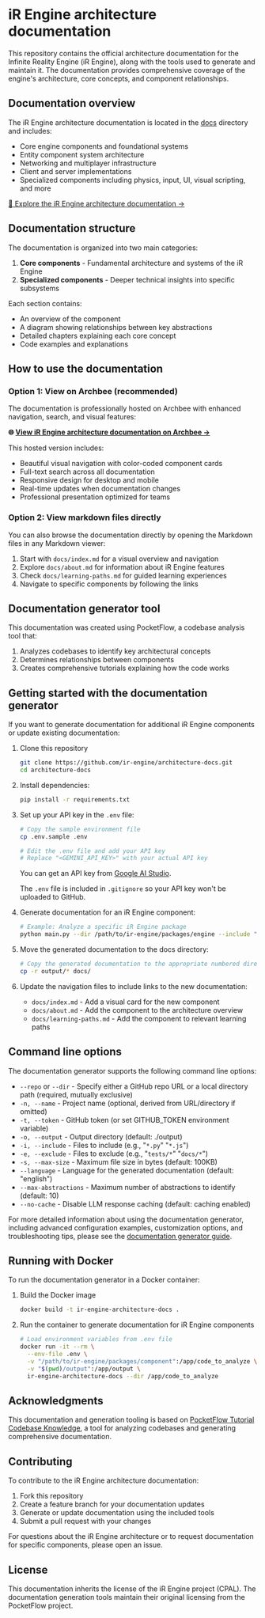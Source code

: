 # iR Engine architecture documentation

This repository contains the official architecture documentation for the Infinite Reality Engine (iR Engine), along with the tools used to generate and maintain it. The documentation provides comprehensive coverage of the engine's architecture, core concepts, and component relationships.

## Documentation overview

The iR Engine architecture documentation is located in the [docs](./docs/) directory and includes:

- Core engine components and foundational systems
- Entity component system architecture
- Networking and multiplayer infrastructure
- Client and server implementations
- Specialized components including physics, input, UI, visual scripting, and more

[📖 Explore the iR Engine architecture documentation →](./docs/index.md)

## Documentation structure

The documentation is organized into two main categories:

1. **Core components** - Fundamental architecture and systems of the iR Engine
2. **Specialized components** - Deeper technical insights into specific subsystems

Each section contains:
- An overview of the component
- A diagram showing relationships between key abstractions
- Detailed chapters explaining each core concept
- Code examples and explanations

## How to use the documentation

### Option 1: View on Archbee (recommended)

The documentation is professionally hosted on Archbee with enhanced navigation, search, and visual features:

**🌐 [View iR Engine architecture documentation on Archbee →](https://docs.ir.world/architecture_docs)**

This hosted version includes:
- Beautiful visual navigation with color-coded component cards
- Full-text search across all documentation
- Responsive design for desktop and mobile
- Real-time updates when documentation changes
- Professional presentation optimized for teams

### Option 2: View markdown files directly

You can also browse the documentation directly by opening the Markdown files in any Markdown viewer:

1. Start with `docs/index.md` for a visual overview and navigation
2. Explore `docs/about.md` for information about iR Engine features
3. Check `docs/learning-paths.md` for guided learning experiences
4. Navigate to specific components by following the links

## Documentation generator tool

This documentation was created using PocketFlow, a codebase analysis tool that:

1. Analyzes codebases to identify key architectural concepts
2. Determines relationships between components
3. Creates comprehensive tutorials explaining how the code works

## Getting started with the documentation generator

If you want to generate documentation for additional iR Engine components or update existing documentation:

1. Clone this repository
   ```bash
   git clone https://github.com/ir-engine/architecture-docs.git
   cd architecture-docs
   ```

2. Install dependencies:
   ```bash
   pip install -r requirements.txt
   ```

3. Set up your API key in the `.env` file:
   ```bash
   # Copy the sample environment file
   cp .env.sample .env

   # Edit the .env file and add your API key
   # Replace "<GEMINI_API_KEY>" with your actual API key
   ```

   You can get an API key from [Google AI Studio](https://aistudio.google.com/app/apikey).

   The `.env` file is included in `.gitignore` so your API key won't be uploaded to GitHub.

4. Generate documentation for an iR Engine component:
   ```bash
   # Example: Analyze a specific iR Engine package
   python main.py --dir /path/to/ir-engine/packages/engine --include "*.ts" "*.tsx" "*.js" "*.jsx" --exclude "node_modules/*" "tests/*" "dist/*" --name "iR Engine - Engine Core" --output output --max-abstractions 8
   ```

5. Move the generated documentation to the docs directory:
   ```bash
   # Copy the generated documentation to the appropriate numbered directory
   cp -r output/* docs/
   ```

6. Update the navigation files to include links to the new documentation:
   - `docs/index.md` - Add a visual card for the new component
   - `docs/about.md` - Add the component to the architecture overview
   - `docs/learning-paths.md` - Add the component to relevant learning paths

## Command line options

The documentation generator supports the following command line options:

- `--repo` or `--dir` - Specify either a GitHub repo URL or a local directory path (required, mutually exclusive)
- `-n, --name` - Project name (optional, derived from URL/directory if omitted)
- `-t, --token` - GitHub token (or set GITHUB_TOKEN environment variable)
- `-o, --output` - Output directory (default: ./output)
- `-i, --include` - Files to include (e.g., "`*.py`" "`*.js`")
- `-e, --exclude` - Files to exclude (e.g., "`tests/*`" "`docs/*`")
- `-s, --max-size` - Maximum file size in bytes (default: 100KB)
- `--language` - Language for the generated documentation (default: "english")
- `--max-abstractions` - Maximum number of abstractions to identify (default: 10)
- `--no-cache` - Disable LLM response caching (default: caching enabled)

For more detailed information about using the documentation generator, including advanced configuration examples, customization options, and troubleshooting tips, please see the [documentation generator guide](./documentation-generator-guide.md).

## Running with Docker

To run the documentation generator in a Docker container:

1. Build the Docker image
   ```bash
   docker build -t ir-engine-architecture-docs .
   ```

2. Run the container to generate documentation for iR Engine components
   ```bash
   # Load environment variables from .env file
   docker run -it --rm \
     --env-file .env \
     -v "/path/to/ir-engine/packages/component":/app/code_to_analyze \
     -v "$(pwd)/output":/app/output \
     ir-engine-architecture-docs --dir /app/code_to_analyze
   ```

## Acknowledgments

This documentation and generation tooling is based on [PocketFlow Tutorial Codebase Knowledge](https://github.com/The-Pocket/PocketFlow-Tutorial-Codebase-Knowledge), a tool for analyzing codebases and generating comprehensive documentation.

## Contributing

To contribute to the iR Engine architecture documentation:

1. Fork this repository
2. Create a feature branch for your documentation updates
3. Generate or update documentation using the included tools
4. Submit a pull request with your changes

For questions about the iR Engine architecture or to request documentation for specific components, please open an issue.

## License

This documentation inherits the license of the iR Engine project (CPAL). The documentation generation tools maintain their original licensing from the PocketFlow project.
